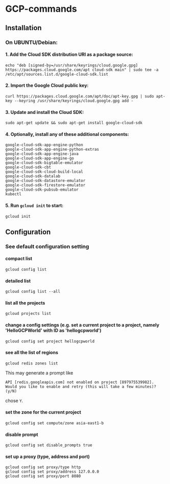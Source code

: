 # GCP-commands

## Installation

### On UBUNTU/Debian:
#### 1. Add the Cloud SDK distribution URI as a package source:
```shell
echo "deb [signed-by=/usr/share/keyrings/cloud.google.gpg] https://packages.cloud.google.com/apt cloud-sdk main" | sudo tee -a /etc/apt/sources.list.d/google-cloud-sdk.list
```

#### 2. Import the Google Cloud public key:
```shell
curl https://packages.cloud.google.com/apt/doc/apt-key.gpg | sudo apt-key --keyring /usr/share/keyrings/cloud.google.gpg add -
```
#### 3. Update and install the Cloud SDK:
```shell
sudo apt-get update && sudo apt-get install google-cloud-sdk
```

#### 4. Optionally, install any of these additional components:
```shell
google-cloud-sdk-app-engine-python
google-cloud-sdk-app-engine-python-extras
google-cloud-sdk-app-engine-java
google-cloud-sdk-app-engine-go
google-cloud-sdk-bigtable-emulator
google-cloud-sdk-cbt
google-cloud-sdk-cloud-build-local
google-cloud-sdk-datalab
google-cloud-sdk-datastore-emulator
google-cloud-sdk-firestore-emulator
google-cloud-sdk-pubsub-emulator
kubectl
```
#### 5. Run ```gcloud init``` to start:
```shell
gcloud init
```

## Configuration

### See default configuration setting
#### compact list
```shell
gcloud config list
```
#### detailed list
```shell
gcloud config list --all
```

#### list all the projects
```shell
gcloud projects list
```

#### change a config settings (e.g. set a current project to a project, namely 'HelloGCPWorld' with ID as 'hellogcpworld')
```shell
gcloud config set project hellogcpworld 
```

#### see all the list of regions
```shell
gcloud redis zones list
```
This may generate a prompt like
```
API [redis.googleapis.com] not enabled on project [897975539982]. 
Would you like to enable and retry (this will take a few minutes)? 
(y/N)
```
chose ```Y```.

#### set the zone for the current project
```shell
gcloud config set compute/zone asia-east1-b
```
#### disable prompt
```shell
gcloud config set disable_prompts true
```

#### set up a proxy (type, address and port)
```shell
gcloud config set proxy/type http
gcloud config set proxy/address 127.0.0.0
gcloud config set proxy/port 8080
```


